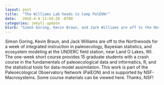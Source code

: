 ```yaml
---
layout: post
title:  "The Williams Lab heads to Camp PalEON!"
date:   2016-4-8 11:54:29 -0700
categories: jekyll update
blurb: "Simon Goring, Kevin Braun, and Jack Williams are off to the Northwoods for a week of integrated instruction in paleoecology, Bayesian statistics, and ecosystem modeling at the UNDERC field station, near Land O Lakes, WI. The one-week short course provides 15 graduate students with a crash course in the fundamentals of paleoecological data and informatics, R, and the statistical tools for data-model assimilation. This work is part of the Paleoecological Observatory Network (PalEON) and is supported by NSF-Macrosystems. Some course materials can be viewed [here](https://paleon.geography.wisc.edu/doku.php/courses_and_camp%3Bcamp2014%3Bstart). Thanks, NSF!"
---
```

Simon Goring, Kevin Braun, and Jack Williams are off to the Northwoods for a week of integrated instruction in paleoecology, Bayesian statistics, and ecosystem modeling at the UNDERC field station, near Land O Lakes, WI. The one-week short course provides 15 graduate students with a crash course in the fundamentals of paleoecological data and informatics, R, and the statistical tools for data-model assimilation. This work is part of the Paleoecological Observatory Network (PalEON) and is supported by NSF-Macrosystems. Some course materials can be viewed here. Thanks, NSF!
